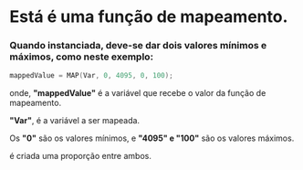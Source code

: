 # Está é uma função de mapeamento.

### Quando instanciada, deve-se dar dois valores mínimos e máximos, como neste exemplo:

~~~C
mappedValue = MAP(Var, 0, 4095, 0, 100);
~~~

onde, **"mappedValue"** é a variável que recebe o valor da função de mapeamento.

**"Var"**, é a variável a ser mapeada.

Os **"0"** são os valores mínimos, e **"4095" e "100"** são os valores máximos.

é criada uma proporção entre ambos.